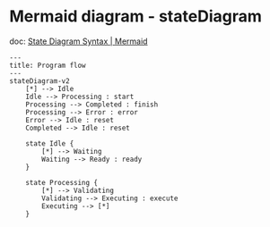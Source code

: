 # Mermaid diagram - stateDiagram

doc: [State Diagram Syntax | Mermaid](https://mermaid.js.org/syntax/stateDiagram.html)

```mermaid
---
title: Program flow
---
stateDiagram-v2
    [*] --> Idle
    Idle --> Processing : start
    Processing --> Completed : finish
    Processing --> Error : error
    Error --> Idle : reset
    Completed --> Idle : reset

    state Idle {
        [*] --> Waiting
        Waiting --> Ready : ready
    }

    state Processing {
        [*] --> Validating
        Validating --> Executing : execute
        Executing --> [*]
    }
```
